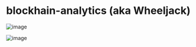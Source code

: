 # blockhain-analytics (aka Wheeljack)

![image](https://user-images.githubusercontent.com/11248996/178171584-ae66a41d-8041-4835-9b72-654537f4180e.png)

![image](https://upload.wikimedia.org/wikipedia/commons/a/ac/Lancia_Stratos_Turbo.jpg)
